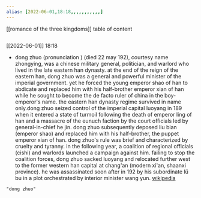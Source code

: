 ```yaml
---
alias: [2022-06-01,18:18,,,,,,,,,,,]
---
```

[[romance of the three kingdoms]]
table of content
```toc
```

[[2022-06-01]] 18:18
- dong zhuo (pronunciation ) (died 22 may 192), courtesy name zhongying, was a chinese military general, politician, and warlord who lived in the late eastern han dynasty. at the end of the reign of the eastern han, dong zhuo was a general and powerful minister of the imperial government. yet he forced the young emperor shao of han to abdicate and replaced him with his half-brother emperor xian of han while he sought to become the de facto ruler of china in the boy-emperor's name. the eastern han dynasty regime survived in name only.dong zhuo seized control of the imperial capital luoyang in 189 when it entered a state of turmoil following the death of emperor ling of han and a massacre of the eunuch faction by the court officials led by general-in-chief he jin. dong zhuo subsequently deposed liu bian (emperor shao) and replaced him with his half-brother, the puppet emperor xian of han. dong zhuo's rule was brief and characterized by cruelty and tyranny. in the following year, a coalition of regional officials (cishi) and warlords launched a campaign against him. failing to stop the coalition forces, dong zhuo sacked luoyang and relocated further west to the former western han capital at chang'an (modern xi'an, shaanxi province). he was assassinated soon after in 192 by his subordinate lü bu in a plot orchestrated by interior minister wang yun.
[wikipedia](https://en.wikipedia.org/wiki/dong%20zhuo)
```query
"dong zhuo"
```